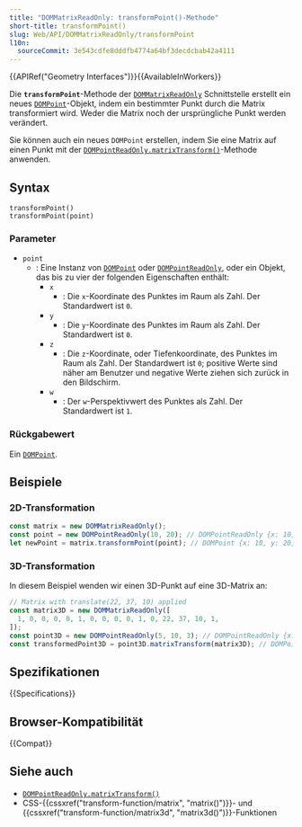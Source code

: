 ```yaml
---
title: "DOMMatrixReadOnly: transformPoint()-Methode"
short-title: transformPoint()
slug: Web/API/DOMMatrixReadOnly/transformPoint
l10n:
  sourceCommit: 3e543cdfe8dddfb4774a64bf3decdcbab42a4111
---
```


{{APIRef("Geometry Interfaces")}}{{AvailableInWorkers}}

Die **`transformPoint`**-Methode der [`DOMMatrixReadOnly`](/de/docs/Web/API/DOMMatrixReadOnly) Schnittstelle erstellt ein neues [`DOMPoint`](/de/docs/Web/API/DOMPoint)-Objekt, indem ein bestimmter Punkt durch die Matrix transformiert wird. Weder die Matrix noch der ursprüngliche Punkt werden verändert.

Sie können auch ein neues `DOMPoint` erstellen, indem Sie eine Matrix auf einen Punkt mit der [`DOMPointReadOnly.matrixTransform()`](/de/docs/Web/API/DOMPointReadOnly/matrixTransform)-Methode anwenden.

## Syntax

```js-nolint
transformPoint()
transformPoint(point)
```

### Parameter

- `point`
  - : Eine Instanz von [`DOMPoint`](/de/docs/Web/API/DOMPoint) oder [`DOMPointReadOnly`](/de/docs/Web/API/DOMPointReadOnly), oder ein Objekt, das bis zu vier der folgenden Eigenschaften enthält:
    - `x`
      - : Die `x`-Koordinate des Punktes im Raum als Zahl. Der Standardwert ist `0`.
    - `y`
      - : Die `y`-Koordinate des Punktes im Raum als Zahl. Der Standardwert ist `0`.
    - `z`
      - : Die `z`-Koordinate, oder Tiefenkoordinate, des Punktes im Raum als Zahl. Der Standardwert ist `0`; positive Werte sind näher am Benutzer und negative Werte ziehen sich zurück in den Bildschirm.
    - `w`
      - : Der `w`-Perspektivwert des Punktes als Zahl. Der Standardwert ist `1`.

### Rückgabewert

Ein [`DOMPoint`](/de/docs/Web/API/DOMPoint).

## Beispiele

### 2D-Transformation

```js
const matrix = new DOMMatrixReadOnly();
const point = new DOMPointReadOnly(10, 20); // DOMPointReadOnly {x: 10, y: 20, z: 0, w: 1}
let newPoint = matrix.transformPoint(point); // DOMPoint {x: 10, y: 20, z: 0, w: 1}
```

### 3D-Transformation

In diesem Beispiel wenden wir einen 3D-Punkt auf eine 3D-Matrix an:

```js
// Matrix with translate(22, 37, 10) applied
const matrix3D = new DOMMatrixReadOnly([
  1, 0, 0, 0, 0, 1, 0, 0, 0, 0, 1, 0, 22, 37, 10, 1,
]);
const point3D = new DOMPointReadOnly(5, 10, 3); // DOMPointReadOnly {x: 5, y: 10, z: 3, w: 1}
const transformedPoint3D = point3D.matrixTransform(matrix3D); // DOMPoint {x: 27, y: 47, z: 13, w: 1}
```

## Spezifikationen

{{Specifications}}

## Browser-Kompatibilität

{{Compat}}

## Siehe auch

- [`DOMPointReadOnly.matrixTransform()`](/de/docs/Web/API/DOMPointReadOnly/matrixTransform)
- CSS-{{cssxref("transform-function/matrix", "matrix()")}}- und {{cssxref("transform-function/matrix3d", "matrix3d()")}}-Funktionen
